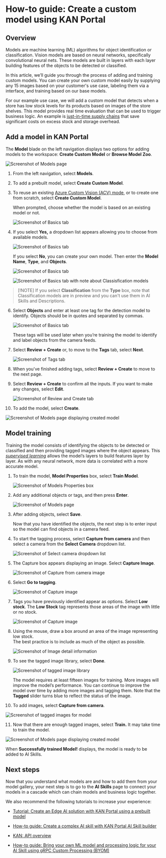 # How-to guide: Create a custom model using KAN Portal

## Overview

Models are machine learning (ML) algorithms for object identification or classification. Vision models are based on neural networks, specifically convolutional neural nets. These models are built in layers with each layer building features of the objects to be detected or classified.

In this article, we’ll guide you through the process of adding and training custom models. You can create your own custom model easily by supplying any 15 images based on your customer's use case, labeling them via a interface, and training based on our base models.

For our example use case, we will add a custom model that detects when a store has low stock levels for its products based on images of the store shelves. This model provides real time evaluation that can be used to trigger business logic. An example is [just-in-time supply chains](https://www.liveabout.com/just-in-time-jit-2221262#:\~:text=A%20just%2Din%2Dtime%20supply%20chain%20is%20one%20that%20moves%20synchronized%20with%20the%20subsequent%20operations) that save significant costs on excess stock and storage overhead.

## Add a model in KAN Portal

The **Model** blade on the left navigation displays two options for adding models to the workspace: **Create Custom Model** or **Browse Model Zoo**.

![Screenshot of Models page](./media/1764311277118aee1939d3d6de71a70c.png)

1.  From the left navigation, select **Models**.
2.  To add a prebuilt model, select **Create Custom Model**.
3.  To reuse an existing [Azure Custom Vision (ACV) mode](https://docs.microsoft.com/en-us/azure/cognitive-services/custom-vision-service/overview), or to create one from scratch, select **Create Custom Model**.

    When prompted, choose whether the model is based on an existing model or not.

    ![Screenshot of Basics tab](./media/b835ebaaf679f77b65ea469bdf8d346a.png)

4.  If you select **Yes,** a dropdown list appears allowing you to choose from available models.

    ![Screenshot of Basics tab](./media/213d25b05e45e2786acbc49403b7bc5b.png)

    If you select **No**, you can create your own model. Then enter the **Model Name**, **Type**, and **Objects**.

    ![Screenshot of Basics tab](./media/47e4b4825eca44d66ef76dd5e54bc220.png)

    ![Screenshot of Basics tab with note about Classisfication models](./media/326cfc9977c999eb763901c3920b7f7d.png)

> [!NOTE] If you select **Classification** from the **Type** box, note that Classification models are in preview and you can't use them in AI Skills and Descriptions.
> 

6.  Select **Objects** and enter at least one tag for the detection model to identify. Objects should be in quotes and separated by commas.

    ![Screenshot of Basics tab](./media/ce1cc6e2e3dd4846f6ae958051c39511.png)

    These tags will be used later when you’re training the model to identify and label objects from the camera feeds.

7.  Select **Review + Create** or, to move to the **Tags** tab, select **Next**.

    ![Screenshot of Tags tab](./media/efdff115ebd1ac5988e09d7cd1aefac2.png)

8.  When you've finished adding tags, select **Review + Create** to move to the next page.

9.  Select **Review + Create** to confirm all the inputs. If you want to make any changes, select **Edit**.

    ![Screenshot of Review and Create tab](./media/bf00a8ace64970c3da335b4660153f77.png)

10.  To add the model, select **Create**.

![Screenshot of Models page displaying created model](./media/63c9948df94ad9329d4bc21f1ed04780.png)

## Model training

Training the model consists of identifying the objects to be detected or classified and then providing tagged images where the object appears. This [*supervised learning*](https://docs.microsoft.com/en-us/learn/modules/introduction-to-classical-machine-learning/) allows the model’s layers to build features layer by layer. As with any neural network, more data is correlated with a more accurate model.

1.  To train the model, **Model Properties** box, select **Train Model**.

    ![Screenshot of Models Properties box](./media/c552f72443fc4ba9df09f7b3ba47a0c4.png)

2.  Add any additional objects or tags, and then press **Enter**.

    ![Screenshot of Models page](./media/4c990c318622c694306b8c2421a0218b.png)

3.  After adding objects, select **Save**.

    Now that you have identified the objects, the next step is to enter input so the model can find objects in a camera feed.

4.  To start the tagging process, select **Capture from camera** and then select a camera from the **Select Camera** dropdown list.

    ![Screenshot of Select camera dropdown list](./media/e2250059b66fb4ba00db0709e45081d8-1.png)

5.  The Capture box appears displaying an image. Select **Capture Image**.  
    
    ![Screenshot of Capture from camera image](./media/e2250059b66fb4ba00db0709e45081d8.png)

6.  Select **Go to tagging**.

    ![Screenshot of Capture image](./media/2cd7bb47072416fae27893e9ac52c07c.png)

7.  Tags you have previously identified appear as options. Select **Low stock**. The **Low Stock** tag represents those areas of the image with little or no stock.

    ![Screenshot of Capture image](./media/e58489f222cc1130967db12b2ff090a0.png)

8.  Using the mouse, draw a box around an area of the image representing low stock.   
    The best practice is to include as much of the object as possible.

    ![Screenshot of Image detail information](./media/9b531aa2141135ca3d8e6e153f81623c.png)

9.  To see the tagged image library, select **Done**.

    ![Screenshot of tagged image library](./media/7cb3690038117d24797fb2307ea32f23.png)

    The model requires at least fifteen images for training. More images will improve the model’s performance. You can continue to improve the model over time by adding more images and tagging them. Note that the **Tagged** slider turns blue to reflect the status of the image.

10.  To add images, select **Capture from camera**.

![Screenshot of tagged images for model](./media/2041854d4094a8f5dfc0039a29ac8356.png)

11.  Now that there are enough tagged images, select **Train.** It may take time to train the model.

![Screenshot of Models page displaying created model](./media/47a0517359d08420236a0b5745e0b3ba.png)

When **Successfully trained Model!** displays, the model is ready to be added to AI Skills.

## Next steps

Now that you understand what models are and how to add them from your model gallery, your next step is to go to the **AI Skills** page to connect your models in a cascade which can chain models and business logic together.

We also recommend the following tutorials to increase your experience:

- [Tutorial: Create an Edge AI solution with KAN Portal using a prebuilt model](/docs/tutorial/Tutorial-Create-an-Edge-AI-solution-with-KubeAI-Application-Nucleus-for-edge-Portal)

- [How-to guide: Create a complex AI skill with KAN Portal AI Skill builder](/docs/tutorial/Create-a-complex-AI-skill.md)
- [KAN: API overview](/docs/api/README.md)
- [How-to guide: Bring your own ML model and processing logic for your AI Skill using gRPC Custom Processing (BYOM)](/docs/tutorial/How-to-BYOM.md)